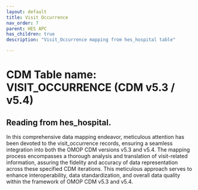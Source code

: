 ```yaml
---
layout: default
title: Visit Occurrence
nav_order: 7
parent: HES APC
has_children: true
description: "Visit_Occurrence mapping from hes_hospital table"

---
```



# CDM Table name: VISIT_OCCURRENCE (CDM v5.3 / v5.4)

## Reading from hes_hospital.
In this comprehensive data mapping endeavor, meticulous attention has been devoted to the visit_occurrence records, ensuring a seamless integration into both the OMOP CDM versions v5.3 and v5.4. The mapping process encompasses a thorough analysis and translation of visit-related information, assuring the fidelity and accuracy of data representation across these specified CDM iterations. This meticulous approach serves to enhance interoperability, data standardization, and overall data quality within the framework of OMOP CDM v5.3 and v5.4.